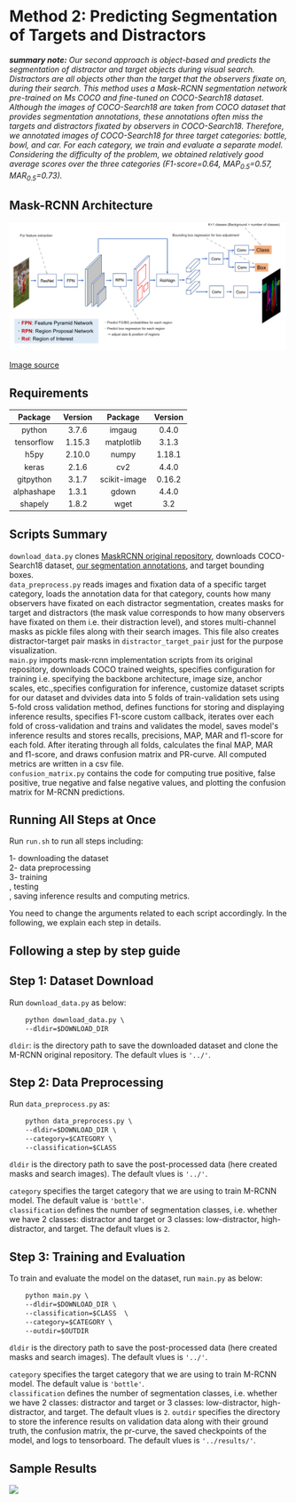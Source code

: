 
# Method 2: Predicting Segmentation of Targets and Distractors

**_summary note:_** *Our second approach is object-based and predicts the segmentation of distractor and target objects during visual search. Distractors are all objects other than the target that the observers fixate on, during their search. This method uses a Mask-RCNN segmentation network pre-trained on Ms COCO and fine-tuned on COCO-Search18 dataset. Although the images of COCO-Search18 are taken from COCO dataset that provides segmentation annotations, these annotations often miss the targets and distractors fixated by observers in COCO-Search18. Therefore, we annotated images of COCO-Search18 for three target categories: bottle, bowl, and car. For each category, we train and evaluate a separate model. Considering the difficulty of the problem, we obtained relatively good average scores over the three categories (F1-score=0.64, MAP<sub>0.5</sub>=0.57, MAR<sub>0.5</sub>=0.73).*


## Mask-RCNN Architecture 

<img src="../images/MASKRCNN.png" width="500"/>

[Image source](https://speakerdeck.com/nptdat/mask-rcnn-for-instance-segmentation) 

## Requirements

| Package    | Version | Package    | Version |
|:----------:|:-------:|:----------:|:-------:|
| python     |  3.7.6  | imgaug     | 0.4.0   |
| tensorflow |  1.15.3 | matplotlib | 3.1.3   |
| h5py       |  2.10.0 | numpy      | 1.18.1  |
| keras      |  2.1.6  | cv2        | 4.4.0   |
| gitpython  |  3.1.7  |scikit-image| 0.16.2  |
| alphashape |  1.3.1  | gdown      | 4.4.0   |
| shapely    |  1.8.2  | wget       | 3.2     |


## Scripts Summary

```download_data.py``` clones [MaskRCNN original repository](https://github.com/matterport/Mask_RCNN.git), downloads COCO-Search18 dataset, [our segmentation annotations](https://drive.google.com/uc?export=download&id=1ri6IToZzj9FUcXCK3PHXRhslXhwV4rHV), and target bounding boxes. <br/>
```data_preprocess.py``` reads images and fixation data of a specific target category, loads the annotation data for that category, counts how many observers have fixated on each distractor segmentation, creates masks for target and distractors (the mask value corresponds to how many observers have fixated on them i.e. their distraction level), and stores multi-channel masks as pickle files along with their search images. This file also creates distractor-target pair masks in ```distractor_target_pair``` just for the purpose visualization. <br/>
```main.py``` imports mask-rcnn implementation scripts from its original repository, downloads COCO trained weights, specifies configuration for training i.e. specifying the backbone architecture, image size, anchor scales, etc.,specifies configuration for inference, customize dataset scripts for our dataset and dvivides data into 5 folds of train-validation sets using 5-fold cross validation method, defines functions for storing and displaying inference results, specifies F1-score custom callback, iterates over each fold of cross-validation and trains and validates the model, saves model's inference results and stores recalls, precisions, MAP, MAR and f1-score for each fold. After iterating through all folds, calculates the final MAP, MAR and f1-score, and draws confusion matrix and PR-curve. All computed metrics are written in a csv file. <br/>
```confusion_matrix.py``` contains the code for computing true positive, false positive, true negative and false negative values, and plotting the confusion matrix for M-RCNN predictions. <br/>

## Running All Steps at Once

Run ```run.sh``` to run all steps including: 

1- downloading the dataset <br/>
2- data preprocessing <br/>
3- training <br/>, testing <br/>, saving inference results and computing metrics. 

You need to change the arguments related to each script accordingly. 
In the following, we explain each step in details. 

## Following a step by step guide

## Step 1: Dataset Download 

Run ```download_data.py``` as below:

```
    python download_data.py \
    --dldir=$DOWNLOAD_DIR 
```

```dldir```: is the directory path to save the downloaded dataset and clone the M-RCNN original repository. The default vlues is ```'../'```.  


## Step 2: Data Preprocessing

Run ```data_preprocess.py```  as:

```
    python data_preprocess.py \
    --dldir=$DOWNLOAD_DIR \
    --category=$CATEGORY \
    --classification=$CLASS
```

```dldir``` is the directory path to save the post-processed data (here created masks and search images). The default vlues is ```'../'```.   

```category``` specifies the target category that we are using to train M-RCNN model. The default value is ```'bottle'```.   
```classification``` defines the number of segmentation classes, i.e. whether we have 2 classes: distractor and target or 3 classes: low-distractor, high-distractor, and target. The default vlues is ```2```.   


## Step 3: Training and Evaluation

To train and evaluate the model on the dataset, run ```main.py``` as below:

```
    python main.py \
    --dldir=$DOWNLOAD_DIR \
    --classification=$CLASS  \
    --category=$CATEGORY \
    --outdir=$OUTDIR
```
```dldir``` is the directory path to save the post-processed data (here created masks and search images). The default vlues is ```'../'```.   

```category``` specifies the target category that we are using to train M-RCNN model. The default value is ```'bottle'```.   
```classification``` defines the number of segmentation classes, i.e. whether we have 2 classes: distractor and target or 3 classes: low-distractor, high-distractor, and target. The default vlues is ```2```.
```outdir``` specifies the directory to store the inference results on validation data along with their ground truth, the confusion matrix, the pr-curve, the saved checkpoints of the model, and logs to tensorboard. The default vlues is ```'../results/'```.

## Sample Results

<img src="./images/results_1.png" width="800"/>
